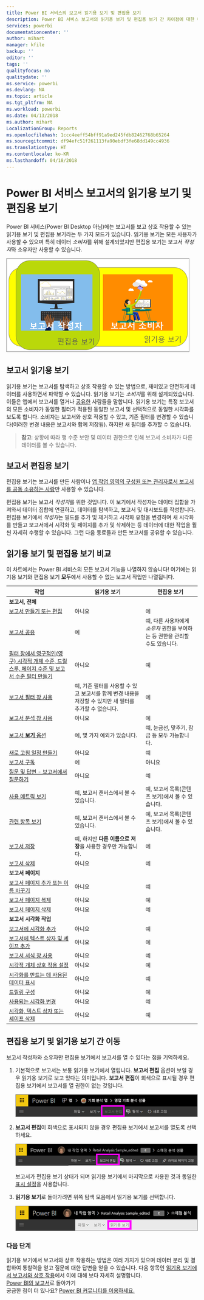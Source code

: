 ```yaml
---
title: Power BI 서비스의 보고서 읽기용 보기 및 편집용 보기
description: Power BI 서비스 보고서의 읽기용 보기 및 편집용 보기 간 차이점에 대한 대략적 개요
services: powerbi
documentationcenter: ''
author: mihart
manager: kfile
backup: ''
editor: ''
tags: ''
qualityfocus: no
qualitydate: ''
ms.service: powerbi
ms.devlang: NA
ms.topic: article
ms.tgt_pltfrm: NA
ms.workload: powerbi
ms.date: 04/13/2018
ms.author: mihart
LocalizationGroup: Reports
ms.openlocfilehash: 1ccc4eeff54bff91a9ed245fdb82462768b65264
ms.sourcegitcommit: df94efc51f261113fa90ebdf3fe68dd149cc4936
ms.translationtype: HT
ms.contentlocale: ko-KR
ms.lasthandoff: 04/18/2018
---
```

# <a name="reading-view-and-editing-view-in-power-bi-service-reports"></a>Power BI 서비스 보고서의 읽기용 보기 및 편집용 보기
Power BI 서비스(Power BI Desktop 아님)에는 보고서를 보고 상호 작용할 수 있는 읽기용 보기 및 편집용 보기라는 두 가지 모드가 있습니다. 읽기용 보기는 모든 사용자가 사용할 수 있으며 특히 데이터 *소비자*를 위해 설계되었지만 편집용 보기는 보고서 *작성자*와 소유자만 사용할 수 있습니다.

![보고서 작성자 및 보고서 소비자의 아트워크](media/service-reading-view-and-editing-view/power-bi-creators-consumers.png)

## <a name="report-reading-view"></a>보고서 읽기용 보기

 읽기용 보기는 보고서를 탐색하고 상호 작용할 수 있는 방법으로, 재미있고 안전하게 데이터를 사용하면서 파악할 수 있습니다. 읽기용 보기는 *소비자*를 위해 설계되었습니다. 이들은 앱에서 보고서를 열거나 [공유한](service-share-dashboards.md) 사람들을 말합니다. 읽기용 보기는 특정 보고서의 모든 소비자가 동일한 필터가 적용된 동일한 보고서 및 선택적으로 동일한 시각화를 보도록 합니다.  소비자는 보고서와 상호 작용할 수 있고, 기존 필터를 변경할 수 있습니다(이러한 변경 내용은 보고서와 함께 저장됨). 하지만 새 필터를 추가할 수 없습니다.

>**참고**: 상황에 따라 행 수준 보안 및 데이터 권한으로 인해 보고서 소비자가 다른 데이터를 볼 수 있습니다.

## <a name="report-editing-view"></a>보고서 편집용 보기

편집용 보기는 보고서를 만든 사람이나 [앱 작업 영역의 구성원 또는 관리자로서 보고서를 공동 소유하는 사람](service-create-distribute-apps.md)만 사용할 수 있습니다.

편집용 보기는 보고서 *작성자*를 위한 것입니다. 이 보기에서 작성자는 데이터 집합을 가져와서 데이터 집합에 연결하고, 데이터를 탐색하고, 보고서 및 대시보드를 작성합니다. 편집용 보기에서 *작성자*는 필드를 추가 및 제거하고 시각화 유형을 변경하며 새 시각화를 만들고 보고서에서 시각화 및 페이지를 추가 및 삭제하는 등 데이터에 대한 작업을 훨씬 자세히 수행할 수 있습니다. 그런 다음 동료들과 만든 보고서를 공유할 수 있습니다.

## <a name="reading-view-versus-editing-view"></a>읽기용 보기 및 편집용 보기 비교
이 차트에서는 Power BI 서비스의 모든 보고서 기능을 나열하지 않습니다! 여기에는 읽기용 보기와 편집용 보기 **모두**에서 사용할 수 없는 보고서 작업만 나열됩니다.


|작업  | 읽기용 보기  | 편집용 보기 |
|-------------------------|-------|-------|
|**보고서, 전체**  |
| [보고서 만들기 또는 편집](service-report-create-new.md) | 아니요  | 예 |
| [보고서 공유](service-share-reports.md)| 예 | 예, 다른 사용자에게 *소유자* 권한을 부여하는 등 권한을 관리할 수도 있습니다. |
| [필터 창에서 영구적인(영구) 시각적 개체 수준, 드릴스루, 페이지 수준 및 보고서 수준 필터 만들기](power-bi-report-add-filter.md) | 아니요  | 예 |
| [보고서 필터 창 사용](power-bi-how-to-report-filter.md) | 예, 기존 필터를 사용할 수 있고 보고서를 함께 변경 내용을 저장할 수 있지만 새 필터를 추가할 수 없습니다. | 예 |
| [보고서 분석 창 사용](service-analytics-pane.md) | 아니요 | 예 |
| [보고서 **보기** 옵션](power-bi-report-display-settings.md) | 예, 몇 가지 예외가 있습니다. | 예, 눈금선, 맞추기, 잠금 등 모두 가능합니다. |
| [새로 고침 일정 만들기](refresh-data.md) | 아니요  | 예 |
| [보고서 구독](service-report-subscribe.md) | 예 | 아니요 |
| [질문 및 답변 - 보고서에서 질문하기](power-bi-q-and-a.md) | 아니요  | 예 |
| [사용 메트릭 보기](service-usage-metrics.md) | 예, 보고서 캔버스에서 볼 수 있습니다. | 예, 보고서 목록(콘텐츠 보기)에서 볼 수 있습니다. |
| [관련 항목 보기](service-related-content.md) | 예, 보고서 캔버스에서 볼 수 있습니다. | 예, 보고서 목록(콘텐츠 보기)에서 볼 수 있습니다. |
| [보고서 저장](service-report-save.md) | 예, 하지만 **다른 이름으로 저장**을 사용한 경우만 가능합니다. | 예 |
| [보고서 삭제](service-delete.md) | 아니요  | 예 |
|**보고서 페이지** |
| [보고서 페이지 추가 또는 이름 바꾸기](power-bi-report-add-page.md)  | 아니요  | 예  |
| [보고서 페이지 복제](power-bi-report-copy-paste-page.md) | 아니요  | 예 |
| [보고서 페이지 삭제](service-delete.md) | 아니요 | 예 |
|**보고서 시각화 작업**|
| [보고서에 시각화 추가](power-bi-report-add-visualizations-i.md) | 아니요  | 예 |
| [보고서에 텍스트 상자 및 셰이프 추가](power-bi-reports-add-text-and-shapes.md) | 아니요  | 예 |
| [보고서 서식 창 사용](service-the-report-editor-take-a-tour.md) | 아니요 | 예 |
| [시각적 개체 상호 작용 설정](service-reports-visual-interactions.md) | 아니요  | 예 |
| [시각화를 만드는 데 사용된 데이터 표시](service-reports-show-data.md) | 아니요  | 예 |
| [드릴링 구성](power-bi-visualization-drill-down.md) | 아니요  | 예 |
| [사용되는 시각화 변경](power-bi-report-change-visualization-type.md) | 아니요 | 예|
| [시각화, 텍스트 상자 또는 셰이프 삭제](service-delete.md)| 아니요 | 예 |


## <a name="navigating-between-editing-view-and-reading-view"></a>편집용 보기 및 읽기용 보기 간 이동
보고서 작성자와 소유자만 편집용 보기에서 보고서를 열 수 있다는 점을 기억하세요.

1. 기본적으로 보고서는 보통 읽기용 보기에서 열립니다. **보고서 편집** 옵션이 보일 경우 읽기용 보기로 보고 있다는 의미입니다. **보고서 편집**이 회색으로 표시될 경우 편집용 보기에서 보고서를 열 권한이 없는 것입니다.

   ![회색으로 표시된 보고서 편집](media/service-reading-view-and-editing-view/power-bi-edit-report-grey.png)

2. **보고서 편집**이 회색으로 표시되지 않을 경우 편집용 보기에서 보고서를 열도록 선택하세요.

   ![보고서 편집 옵션](media/service-reading-view-and-editing-view/power-bi-edit-report.png)

   보고서가 편집용 보기 상태가 되며 읽기용 보기에서 마지막으로 사용한 것과 동일한 [표시 설정](power-bi-report-display-settings.md)을 사용합니다.

2. **읽기용 보기**로 돌아가려면 위쪽 탐색 모음에서 읽기용 보기를 선택합니다.

    ![읽기용 보기 옵션](media/service-reading-view-and-editing-view/power-bi-reading-view.png)



### <a name="next-steps"></a>다음 단계
읽기용 보기에서 보고서와 상호 작용하는 방법은 여러 가지가 있으며 데이터 분리 및 결합하여 통찰력을 얻고 질문에 대한 답변을 얻을 수 있습니다.  다음 항목인 [읽기용 보기에서 보고서와 상호 작용](service-interact-with-a-report-in-editing-view.md)에서 이에 대해 보다 자세히 설명합니다.    
[Power BI의 보고서](service-reports.md)로 돌아가기    
궁금한 점이 더 있나요? [Power BI 커뮤니티를 이용하세요.](http://community.powerbi.com/)
